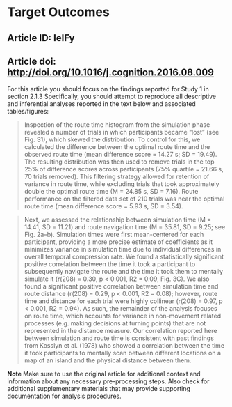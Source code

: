 # Target Outcomes
## Article ID: IeIFy
## Article doi: http://doi.org/10.1016/j.cognition.2016.08.009

For this article you should focus on the findings reported for Study 1 in section 2.1.3 Specifically, you should attempt to reproduce all descriptive and inferential analyses reported in the text below and associated tables/figures:

> Inspection of the route time histogram from the simulation phase revealed a number of trials in which participants became “lost” (see Fig. S1), which skewed the distribution. To control for this, we calculated the difference between the optimal route time and the observed route time (mean difference score = 14.27 s; SD = 19.49). The resulting distribution was then used to remove trials in the top 25% of difference scores across participants (75% quartile = 21.66 s, 70 trials removed). This filtering strategy allowed for retention of variance in route time, while excluding trials that took approximately double the optimal route time (M = 24.85 s, SD = 7.16). Route performance on the filtered data set of 210 trials was near the optimal route time (mean difference score = 5.93 s, SD = 3.54).

> Next, we assessed the relationship between simulation time (M = 14.41, SD = 11.21) and route navigation time (M = 35.81, SD = 9.25; see Fig. 2a–b). Simulation times were first mean-centered for each participant, providing a more precise estimate of coefficients as it minimizes variance in simulation time due to individual differences in overall temporal compression rate. We found a statistically significant positive correlation between the time it took a participant to subsequently navigate the route and the time it took them to mentally simulate it (r(208) = 0.30, p < 0.001, R2 = 0.09, Fig. 3C). We also found a significant positive correlation between simulation time and route distance (r(208) = 0.29, p < 0.001, R2 = 0.08); however, route time and distance for each trial were highly collinear (r(208) = 0.97, p < 0.001, R2 = 0.94). As such, the remainder of the analysis focuses on route time, which accounts for variance in non-movement related processes (e.g. making decisions at turning points) that are not represented in the distance measure. Our correlation reported here between simulation and route time is consistent with past findings from Kosslyn et al. (1978) who showed a correlation between the time it took participants to mentally scan between different locations on a map of an island and the physical distance between them.

**Note**
Make sure to use the original article for additional context and information about any necessary pre-processing steps. Also check for additional supplementary materials that may provide supporting documentation for analysis procedures.
